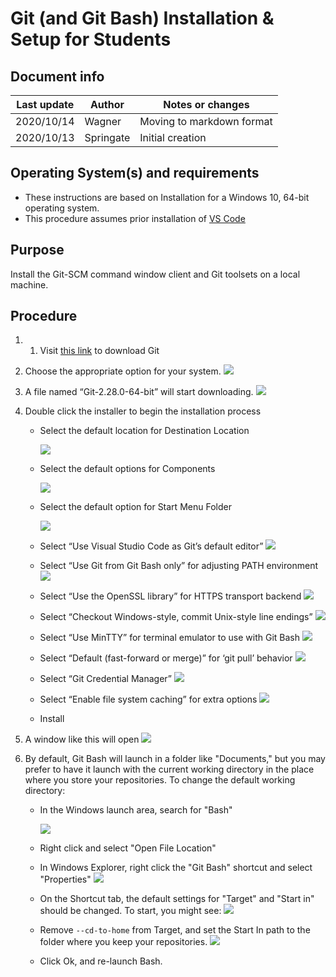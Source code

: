 # Git (and Git Bash) Installation & Setup for Students

## Document info

| Last update | Author         | Notes or changes                    |
|-------------|----------------|-------------------------------------|
| 2020/10/14  | Wagner         | Moving to markdown format           |
| 2020/10/13  | Springate      | Initial creation                    |


## Operating System(s) and requirements
* These instructions are based on Installation for a Windows 10, 64-bit operating system. 
* This procedure assumes prior installation of [VS Code](https://github.com/mjwagner2/esolab/blob/main/vscode/vscode.md)

## Purpose
Install the Git-SCM command window client and Git toolsets on a local machine.

## Procedure

1. 1)	Visit [this link](https://git-scm.com/downloads) to download Git

2.	Choose the appropriate option for your system. 
    ![](./image024.png)



3.	A file named “Git-2.28.0-64-bit” will start downloading.
    ![](./image026.png)


4.	Double click the installer to begin the installation process
    * Select the default location for Destination Location

        ![](./image028.png)

    * Select the default options for Components
        
        ![](./image029.png)

    * Select the default option for Start Menu Folder
        
        ![](./image030.png)

    * Select “Use Visual Studio Code as Git’s default editor”
        ![](./image031.png)

    * Select “Use Git from Git Bash only” for adjusting PATH environment
        ![](./image032.png)

    * Select “Use the OpenSSL library” for HTTPS transport backend
        ![](./image033.png)
        
    * Select “Checkout Windows-style, commit Unix-style line endings”
        ![](./image034.png)
        
    * Select “Use MinTTY” for terminal emulator to use with Git Bash
        ![](./image035.png)
        
    * Select “Default (fast-forward or merge)” for ‘git pull’ behavior
        ![](./image036.png)
        
    * Select “Git Credential Manager” 
        ![](./image037.png)

    * Select “Enable file system caching” for extra options
        ![](./image038.png)

    * Install

5. A window like this will open
    ![](./image039.png)

6. By default, Git Bash will launch in a folder like "Documents," but you may prefer to have it launch with the current working directory in the place where you store your repositories. To change the default working directory:
    * In the Windows launch area, search for "Bash"

        ![](./image040.png)

    * Right click and select "Open File Location"

    * In Windows Explorer, right click the "Git Bash" shortcut and select "Properties"
        ![](./image041.png)

    * On the Shortcut tab, the default settings for "Target" and "Start in" should be changed. To start, you might see:
        ![](./image042.png)

    * Remove `--cd-to-home` from Target, and set the Start In path to the folder where you keep your repositories.
        ![](./image043.png) 

    * Click Ok, and re-launch Bash. 